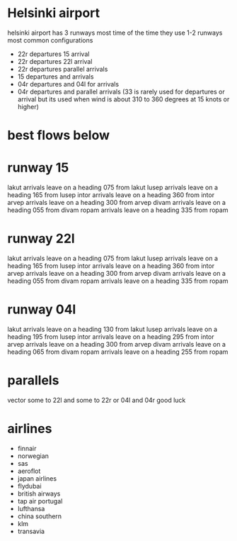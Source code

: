 # Helsinki airport

helsinki airport has 3 runways most time of the time they use 1-2 runways 
most common configurations

 - 22r departures 15 arrival
 - 22r departures 22l arrival
 - 22r departures parallel arrivals
 - 15 departures and arrivals
 - 04r departures and 04l for arrivals
 - 04r departures and parallel arrivals
 (33 is rarely used for departures or arrival but its used when wind is about 310 to 360 degrees at 15 knots or higher)

# best flows below

# runway 15
lakut arrivals leave on a heading 075 from lakut
lusep arrivals leave on a heading 165 from lusep
intor arrivals leave on a heading 360 from intor
arvep arrivals leave on a heading 300 from arvep
divam arrivals leave on a heading 055 from divam
ropam arrivals leave on a heading 335 from ropam
# runway 22l
lakut arrivals leave on a heading 075 from lakut
lusep arrivals leave on a heading 165 from lusep
intor arrivals leave on a heading 360 from intor
arvep arrivals leave on a heading 300 from arvep
divam arrivals leave on a heading 055 from divam
ropam arrivals leave on a heading 335 from ropam
# runway 04l
lakut arrivals leave on a heading 130 from lakut
lusep arrivals leave on a heading 195 from lusep
intor arrivals leave on a heading 295 from intor
arvep arrivals leave on a heading 300 from arvep
divam arrivals leave on a heading 065 from divam
ropam arrivals leave on a heading 255 from ropam
# parallels
vector some to 22l and some to 22r or 04l and 04r good luck 


# airlines

 - finnair
 - norwegian
 - sas
 - aeroflot
 - japan airlines
 - flydubai
 - british airways
 - tap air portugal
 - lufthansa
 - china southern
 - klm
 - transavia
